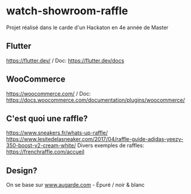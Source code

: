 # watch-showroom-raffle

Projet réalisé dans le carde d'un Hackaton en 4e année de Master

## Flutter
https://flutter.dev/ / Doc: https://flutter.dev/docs

## WooCommerce
https://woocommerce.com/ / Doc: https://docs.woocommerce.com/documentation/plugins/woocommerce/

## C'est quoi une raffle?
https://www.sneakers.fr/whats-up-raffle/
https://www.lesitedelasneaker.com/2017/04/raffle-guide-adidas-yeezy-350-boost-v2-cream-white/
Divers exemples de raffles: https://frenchraffle.com/accueil

## Design?
On se base sur www.augarde.com - Épuré / noir & blanc

